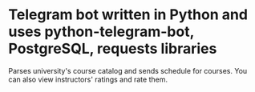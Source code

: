 # Telegram bot written in Python and uses python-telegram-bot, PostgreSQL, requests libraries

Parses university's course catalog and sends schedule for courses. You can also view instructors' ratings and rate them.